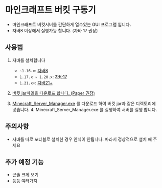 # 마인크래프트 버킷 구동기

-   마인크래프트 버킷서버를 간단하게 열수있는 GUI 프로그램 입니다.
-   자바8 이상에서 실행가능 합니다. (자바 17 권장)

## 사용법

1. 자바를 설치합니다

    - `~1.16.x`: [자바8](https://www.java.com/ko/download/)
    - `1.17.x ~ 1.20.x`: [자바17](https://www.oracle.com/kr/java/technologies/downloads)
    - `1.21.x+`: [자바21+](https://www.oracle.com/kr/java/technologies/downloads)

2. [버킷 jar파일을 다운로드 합니다. (Paper 권장)](https://papermc.io/downloads)

3. [Minecraft_Server_Manager.exe](https://github.com/Lseoksee/Minecraft_Server_Manager/releases) 를 다운로드 하여 버킷 jar과 같은 디렉토리에 넣습니다. 4. Minecraft_Server_Manager.exe 를 실행하여 서버를 실행 합니다.

## 주의사항

- 자바를 따로 포더블로 설치한 경우 인식이 안됩니다. 따라서 정상적으로 설치 해 주세요

## 추가 예정 기능

-   콘솔 크게 보기
-   등등 여러가지
